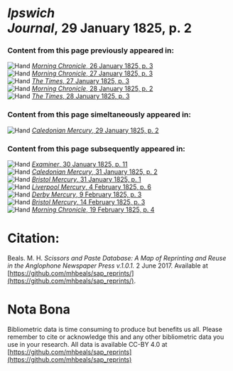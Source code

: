 # *Ipswich Journal*, 29 January 1825, p. 2  
  
### Content from this page previously appeared in:  
![Hand](http://scissorsandpaste.net/wp-content/uploads/2017/06/smallhandpointer.png) [*Morning Chronicle*, 26 January 1825, p. 3](https://mhbeals.github.io/sap_html/Morning-Chronicle/Morning-Chronicle-26-January-1825-p-3)  
![Hand](http://scissorsandpaste.net/wp-content/uploads/2017/06/smallhandpointer.png) [*Morning Chronicle*, 27 January 1825, p. 3](https://mhbeals.github.io/sap_html/Morning-Chronicle/Morning-Chronicle-27-January-1825-p-3)  
![Hand](http://scissorsandpaste.net/wp-content/uploads/2017/06/smallhandpointer.png) [*The Times*, 27 January 1825, p. 3](https://mhbeals.github.io/sap_html/The-Times/The-Times-27-January-1825-p-3)  
![Hand](http://scissorsandpaste.net/wp-content/uploads/2017/06/smallhandpointer.png) [*Morning Chronicle*, 28 January 1825, p. 2](https://mhbeals.github.io/sap_html/Morning-Chronicle/Morning-Chronicle-28-January-1825-p-2)  
![Hand](http://scissorsandpaste.net/wp-content/uploads/2017/06/smallhandpointer.png) [*The Times*, 28 January 1825, p. 3](https://mhbeals.github.io/sap_html/The-Times/The-Times-28-January-1825-p-3)  
  
### Content from this page simeltaneously appeared in:  
![Hand](http://scissorsandpaste.net/wp-content/uploads/2017/06/smallhandpointer.png) [*Caledonian Mercury*, 29 January 1825, p. 2](https://mhbeals.github.io/sap_html/Caledonian-Mercury/Caledonian-Mercury-29-January-1825-p-2)  
  
### Content from this page subsequently appeared in:  
![Hand](http://scissorsandpaste.net/wp-content/uploads/2017/06/smallhandpointer.png) [*Examiner*, 30 January 1825, p. 11](https://mhbeals.github.io/sap_html/Examiner/Examiner-30-January-1825-p-11)  
![Hand](http://scissorsandpaste.net/wp-content/uploads/2017/06/smallhandpointer.png) [*Caledonian Mercury*, 31 January 1825, p. 2](https://mhbeals.github.io/sap_html/Caledonian-Mercury/Caledonian-Mercury-31-January-1825-p-2)  
![Hand](http://scissorsandpaste.net/wp-content/uploads/2017/06/smallhandpointer.png) [*Bristol Mercury*, 31 January 1825, p. 1](https://mhbeals.github.io/sap_html/Bristol-Mercury/Bristol-Mercury-31-January-1825-p-1)  
![Hand](http://scissorsandpaste.net/wp-content/uploads/2017/06/smallhandpointer.png) [*Liverpool Mercury*, 4 February 1825, p. 6](https://mhbeals.github.io/sap_html/Liverpool-Mercury/Liverpool-Mercury-4-February-1825-p-6)  
![Hand](http://scissorsandpaste.net/wp-content/uploads/2017/06/smallhandpointer.png) [*Derby Mercury*, 9 February 1825, p. 3](https://mhbeals.github.io/sap_html/Derby-Mercury/Derby-Mercury-9-February-1825-p-3)  
![Hand](http://scissorsandpaste.net/wp-content/uploads/2017/06/smallhandpointer.png) [*Bristol Mercury*, 14 February 1825, p. 3](https://mhbeals.github.io/sap_html/Bristol-Mercury/Bristol-Mercury-14-February-1825-p-3)  
![Hand](http://scissorsandpaste.net/wp-content/uploads/2017/06/smallhandpointer.png) [*Morning Chronicle*, 19 February 1825, p. 4](https://mhbeals.github.io/sap_html/Morning-Chronicle/Morning-Chronicle-19-February-1825-p-4)  


# Citation: 

Beals. M. H. *Scissors and Paste Database: A Map of Reprinting and Reuse in the Anglophone Newspaper Press v.1.0.1.* 2 June 2017. Available at [https://github.com/mhbeals/sap_reprints/](https://github.com/mhbeals/sap_reprints/). 

# Nota Bona

Bibliometric data is time consuming to produce but benefits us all. Please remember to cite or acknowledge this and any other bibliometric data you use in your research. All data is available CC-BY 4.0 at [https://github.com/mhbeals/sap_reprints](https://github.com/mhbeals/sap_reprints)